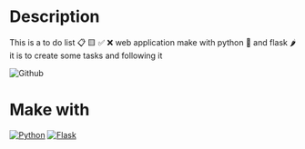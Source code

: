 # Description
This is a to do list 📋 🟨 ✅ ❌ web application make with python 🐍 and flask 🌶️ it is to create some tasks and following it

![Github](https://github.com/zearkiatos/python-flask-to-do-list-web/actions/workflows/action.yml/badge.svg)

# Make with
[![Python](https://img.shields.io/badge/python-2b5b84?style=for-the-badge&logo=python&logoColor=white&labelColor=000000)]()
[![Flask](https://img.shields.io/badge/flask-000000?style=for-the-badge&logo=flask&logoColor=white&labelColor=000000)]()